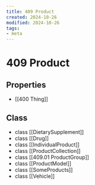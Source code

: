 ```yaml
---
title: 409 Product
created: 2024-10-26
modified: 2024-10-26
tags: 
- meta
---
```

# 409 Product
## Properties
- [[400 Thing]]

## Class
- class [[DietarySupplement]]
- class [[Drug]]
- class [[IndividualProduct]]
- class [[ProductCollection]]
- class [[409.01 ProductGroup]]
- class [[ProductModel]]
- class [[SomeProducts]]
- class [[Vehicle]]
